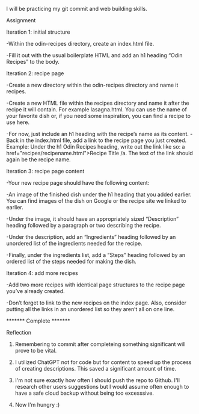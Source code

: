 I will be practicing my git commit and web building skills.

Assignment

Iteration 1: initial structure

-Within the odin-recipes directory, create an index.html file.

-Fill it out with the usual boilerplate HTML and add an h1 heading “Odin Recipes” to the body.

Iteration 2: recipe page

-Create a new directory within the odin-recipes directory and name it recipes.

-Create a new HTML file within the recipes directory and name it after the recipe it will contain. For example lasagna.html. You can use the name of your favorite dish or, if you need some inspiration, you can find a recipe to use here.

-For now, just include an h1 heading with the recipe’s name as its content.
-Back in the index.html file, add a link to the recipe page you just created. Example: Under the h1 Odin Recipes heading, write out the link like so: a href="recipes/recipename.html">Recipe Title /a. The text of the link should again be the recipe name.

Iteration 3: recipe page content

-Your new recipe page should have the following content:

-An image of the finished dish under the h1 heading that you added earlier. You can find images of the dish on Google or the recipe site we linked to earlier.

-Under the image, it should have an appropriately sized “Description” heading followed by a paragraph or two describing the recipe.

-Under the description, add an “Ingredients” heading followed by an unordered list of the ingredients needed for the recipe.

-Finally, under the ingredients list, add a “Steps” heading followed by an ordered list of the steps needed for making the dish.

Iteration 4: add more recipes

-Add two more recipes with identical page structures to the recipe page you’ve already created.

-Don’t forget to link to the new recipes on the index page. Also, consider putting all the links in an unordered list so they aren’t all on one line.



******* Complete *******

Reflection

1. Remembering to commit after completeing something significant will prove to be vital.

2. I utilized ChatGPT not for code but for content to speed up the process of creating descriptions. This saved a significant amount of time.

3. I'm not sure exactly how often I should push the repo to Github. I'll research other users suggestions but I would assume often enough to have a safe cloud backup without being too excesssive.

4. Now I'm hungry :)